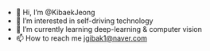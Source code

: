 - 👋 Hi, I’m @KibaekJeong
- 👀 I’m interested in self-driving technology
- 🌱 I’m currently learning deep-learning & computer vision
- 📫 How to reach me jgibak1@naver.com 

<!---
KibaekJeong/KibaekJeong is a ✨ special ✨ repository because its `README.md` (this file) appears on your GitHub profile.
You can click the Preview link to take a look at your changes.
--->

